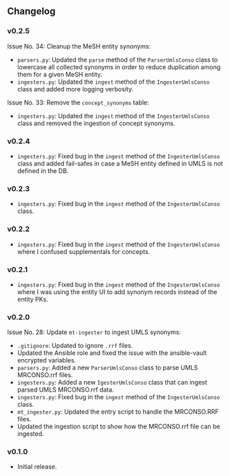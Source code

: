 ## Changelog

### v0.2.5

Issue No. 34: Cleanup the MeSH entity synonyms:

- `parsers.py`: Updated the `parse` method of the `ParserUmlsConso` class to lowercase all collected synonyms in order to reduce duplication among them for a given MeSH entity.
- `ingesters.py`: Updated the `ingest` method of the `IngesterUmlsConso` class and added more logging verbosity.

Issue No. 33: Remove the `concept_synonyms` table:

- `ingesters.py`: Updated the `ingest` method of the `IngesterUmlsConso` class and removed the ingestion of concept synonyms.

### v0.2.4

- `ingesters.py`: Fixed bug in the `ingest` method of the `IngesterUmlsConso` class and added fail-safes in case a MeSH entity defined in UMLS is not defined in the DB.

### v0.2.3

- `ingesters.py`: Fixed bug in the `ingest` method of the `IngesterUmlsConso` class.

### v0.2.2

- `ingesters.py`: Fixed bug in the `ingest` method of the `IngesterUmlsConso` where I confused supplementals for concepts.

### v0.2.1

- `ingesters.py`: Fixed bug in the `ingest` method of the `IngesterUmlsConso` where I was using the entity UI to add synonym records instead of the entity PKs.

### v0.2.0

Issue No. 28: Update `mt-ingester` to ingest UMLS synonyms:

- `.gitignore`: Updated to ignore `.rrf` files.
- Updated the Ansible role and fixed the issue with the ansible-vault encrypted variables.
- `parsers.py`: Added a new `ParserUmlsConso` class to parse UMLS MRCONSO.rrf files.
- `ingesters.py`: Added a new `IgesterUmlsConso` class that can ingest parsed UMLS MRCONSO.rrf data.
- `ingesters.py`: Fixed bug in the `ingest` method of the `IngesterUmlsConso` class.
- `mt_ingester.py`: Updated the entry script to handle the MRCONSO.RRF files.
- Updated the ingestion script to show how the MRCONSO.rrf file can be ingested.

### v0.1.0

- Initial release.
